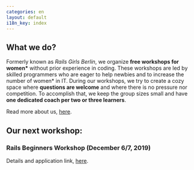 ```yaml
---
categories: en
layout: default
i18n_key: index
---
```

## What we do?
Formerly known as *Rails Girls Berlin*, we organize **free workshops for women\*** without prior experience in coding. These workshops are led by skilled programmers who are eager to help newbies and to increase the number of women* in IT. During our workshops, we try to create a cozy space where **questions are welcome** and where there is no pressure nor competition. To accomplish that, we keep the group sizes small and have **one dedicated coach per two or three learners**.

Read more about us, [here](en/about).

## Our next workshop:
### Rails Beginners Workshop (December 6/7, 2019)
Details and application link, [here](en/events/2019/12/07/rails-beginner-workshop/).
